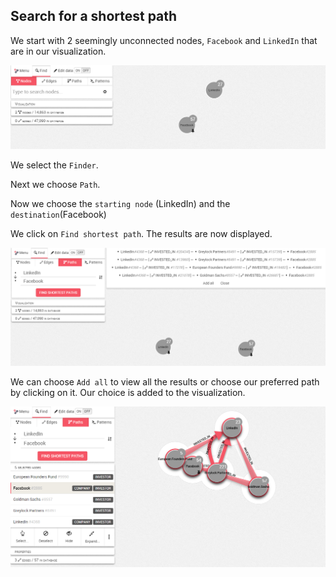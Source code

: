 ## Search for a shortest path

We start with 2 seemingly unconnected nodes, ```Facebook``` and ```LinkedIn``` that are in our visualization.

![](FB_LI.png)

We select the ```Finder```.

Next we choose ```Path```.

Now we choose the ```starting node``` (LinkedIn) and the ```destination```(Facebook)


We click on ```Find shortest path```. The results are now displayed.

![](FB_LinkedIn.png)

We can choose ```Add all``` to view all the results or choose our preferred path by clicking on it. Our choice is added to the visualization.


![](AllLinks.png)